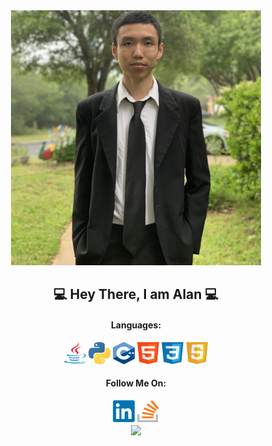 

<div align="center">
<a href="https://github.com/alanngo/alanngo">
  <img src="src/me2.jpg" width="400px" />
</a>

  
## 💻 Hey There, I am Alan 💻
#### Languages:
<img src = "src/java.png" width ="35px" height="35px">
<img src = "src/python.png" width ="35px" height="35px">
<img src = "src/cpp.png" width ="35px" height="35px">
<img src = "src/html.png" width ="35px" height="35px">
<img src = "src/css.png" width ="35px" height="35px">
<img src = "src/javascript.png" width ="35px" height="35px">

#### Follow Me On:
<a href="https://www.linkedin.com/in/alan-ngo-77338a150/">
<img src = "src/linkedin.png" width ="35px" height="35px"></a>
<a href = "https://stackoverflow.com/users/12383616/alan">
<img src = "src/stackoverflow.jpg" width ="35px" height="35px"></a>
<br>
<!-- If you forked this repo, Change the username as yours -->
<a href="https://github.com/gurusabarish/gurusabarish">
  <img align="center" src="https://github-readme-stats.vercel.app/api?username=alanngo&show_icons=true&theme=dark" />
</a>
<br>
</div>